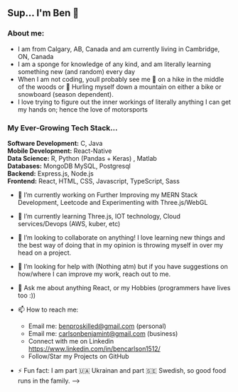## Sup... I'm Ben 👋

### About me:
- I am from Calgary, AB, Canada and am currently living in Cambridge, ON, Canada
- I am a sponge for knowledge of any kind, and am literally learning something new (and random) every day
- When I am not coding, youll probably see me 🥾 on a hike in the middle of the woods or 🚴 Hurling myself down a mountain on either a bike or snowboard (season dependent). 
- I love trying to figure out the inner workings of literally anything I can get my hands on; hence the love of motorsports

### My Ever-Growing Tech Stack...

<b>Software Development:</b> C, Java
<br><b>Mobile Development:</b> React-Native
<br><b>Data Science:</b> R, Python (Pandas + Keras) , Matlab
<br><b>Databases:</b> MongoDB MySQL, Postgresql
<br><b>Backend:</b> Express.js, Node.js
<br><b>Frontend:</b> React, HTML, CSS, Javascript, TypeScript, Sass

- 🔭 I’m currently working on Further Improving my MERN Stack Development, Leetcode and Experimenting with Three.js/WebGL 
- 🌱 I’m currently learning Three.js, IOT technology, Cloud services/Devops (AWS, kuber, etc)

- 👯 I’m looking to collaborate on anything! I love learning new things and the best way of doing that in my opinion is throwing myself in over my head on a project.
- 🤔 I’m looking for help with (Nothing atm) but if you have suggestions on how/where I can improve my work, reach out to me.
- 💬 Ask me about anything React, or my Hobbies (programmers have lives too :))
- 📫 How to reach me: 
   - Email me: benproskilled@gmail.com (personal)
   - Email me: carlsonbenjamint@gmail.com (business)
   - Connect with me on Linkedin https://www.linkedin.com/in/bencarlson1512/
   - Follow/Star my Projects on GitHub
- ⚡ Fun fact: I am part 🇺🇦 Ukrainan and part 🇸🇪 Swedish, so good food runs in the family.
-->

